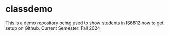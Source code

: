 # classdemo
This is a demo repository being used to show students in IS6812 how to get setup on Github.
Current Semester: Fall 2024
